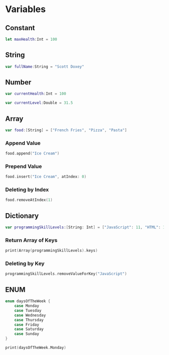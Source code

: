 # Variables

## Constant

```swift
let maxHealth:Int = 100
```

## String

```swift
var fullName:String = "Scott Doxey"
```

## Number

```swift
var currentHealth:Int = 100
```

```swift
var currentLevel:Double = 31.5
```

## Array

```swift
var food:[String] = ["French Fries", "Pizza", "Pasta"]
```

### Append Value

```swift
food.append("Ice Cream")
```

### Prepend Value

```swift
food.insert("Ice Cream", atIndex: 0)
```

### Deleting by Index

```swift
food.removeAtIndex(1)
```

## Dictionary

```swift
var programmingSkillLevels:[String: Int] = ["JavaScript": 11, "HTML": 10, "CSS": 10, "Swift": 1]
```

### Return Array of Keys

```swift
print(Array(programmingSkillLevels).keys)
```

### Deleting by Key

```swift
programmingSkillLevels.removeValueForKey("JavaScript")
```

## ENUM

```swift
enum daysOfTheWeek {
    case Monday
    case Tuesday
    case Wednesday
    case Thursday
    case Friday
    case Saturday
    case Sunday
}

print(daysOfTheWeek.Monday)
```
